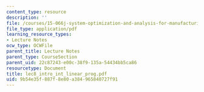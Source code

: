 ```yaml
---
content_type: resource
description: ''
file: /courses/15-066j-system-optimization-and-analysis-for-manufacturing-summer-2003/9b54e35f887f8e80a384965840727f91_lec8_intro_int_linear_prog.pdf
file_type: application/pdf
learning_resource_types:
- Lecture Notes
ocw_type: OCWFile
parent_title: Lecture Notes
parent_type: CourseSection
parent_uid: 22c87243-e00c-38f9-135a-54434bb5ca86
resourcetype: Document
title: lec8_intro_int_linear_prog.pdf
uid: 9b54e35f-887f-8e80-a384-965840727f91
---
```

